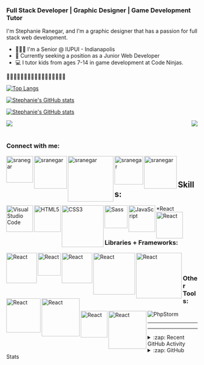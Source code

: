 ### Full Stack Developer | Graphic Designer | Game Development Tutor

I'm Stephanie Ranegar, and I'm a graphic designer that has a passion for full stack web development.
<br/>
- 👩🏻‍🎓 I'm a Senior @ IUPUI - Indianapolis
- 🔮 Currently seeking a position as a Junior Web Developer
- 💻 I tutor kids from ages 7-14 in game development at Code Ninjas.

🔮🔮🔮🔮🔮🔮🔮🔮🔮🔮🔮🔮🔮🔮🔮🔮🔮



[![Top Langs](https://github-readme-stats.vercel.app/api/top-langs/?username=sranegar&layout=compact&show_icons=true&theme=tokyonight&hide=hack&langs_count=8)](https://github.com/sranegar/github-readme-stats)

[![Stephanie's GitHub stats](https://github-readme-streak-stats.herokuapp.com/?user=sranegar&show_icons=true&theme=cobalt)](https://github.com/sranegar/github-readme-stats)

[![Stephanie's GitHub stats](https://github-readme-stats.vercel.app/api?username=sranegar&show_icons=true&theme=cobalt)](https://github.com/sranegar/github-readme-stats)

<a href="https://github.com/sranegar/github-readme-streak-stats">
  <img align="left" src="https://github-readme-streak-stats.herokuapp.com/?user=sranegar&show_icons=true&theme=cobalt" />
</a>
<a href="https://github.com/sranegar/github-readme-stats">
  <img align="right" src="https://github-readme-stats.vercel.app/api?username=sranegar&show_icons=true&theme=cobalt" />
</a>

<br />
<br />

### Connect with me:

[<img align="left" alt="sranegar" width="70px" src="https://img.shields.io/badge/Gmail-D14836?style=for-the-badge&logo=gmail&logoColor=white" />][email]
[<img align="left" alt="sranegar" width="86px" src="https://img.shields.io/badge/LinkedIn-0077B5?style=for-the-badge&logo=linkedin&logoColor=white" />][linkedin]
[<img align="left" alt="sranegar" width="120px" src="https://img.shields.io/badge/Stack_Overflow-FE7A16?style=for-the-badge&logo=stack-overflow&logoColor=white" />][linkedin]
[<img align="left" alt="sranegar" width="75px" src="https://img.shields.io/badge/Slack-4A154B?style=for-the-badge&logo=slack&logoColor=white" />][slack]
[<img align="left" alt="sranegar" width="86px" src="https://img.shields.io/badge/Discord-7289DA?style=for-the-badge&logo=discord&logoColor=white" />][discord]

<br />
<br />

## Skills:
*React
[<img align="left" alt="Visual Studio Code" width="70px" src="https://img.shields.io/badge/HTML5-E34F26?style=for-the-badge&logo=html5&logoColor=white" />][webdevplaylist]
[<img align="left" alt="HTML5" width="70px" src="https://img.shields.io/badge/css3-%231572B6.svg?style=for-the-badge&logo=css3&logoColor=white" />][webdevplaylist]
[<img align="left" alt="CSS3" width="110px" src="https://img.shields.io/badge/JavaScript-323330?style=for-the-badge&logo=javascript&logoColor=F7DF1E" />][cssplaylist]
[<img align="left" alt="Sass" width="60px" src="https://img.shields.io/badge/PHP-777BB4?style=for-the-badge&logo=php&logoColor=white" />][cssplaylist]
[<img align="left" alt="JavaScript" width="70px" src="https://img.shields.io/badge/json-5E5C5C?style=for-the-badge&logo=json&logoColor=white" />][jsplaylist]
[<img align="left" alt="React" width="70px" src="https://img.shields.io/badge/MySQL-005C84?style=for-the-badge&logo=mysql&logoColor=white" />][reactplaylist]


<br />
<br />

### Libraries + Frameworks:
[<img align="left" alt="React" width="80px" src="https://img.shields.io/badge/React-20232A?style=for-the-badge&logo=react&logoColor=61DAFB" />][reactplaylist]
[<img align="left" alt="React" width="60px" src="https://img.shields.io/badge/npm-CB3837?style=for-the-badge&logo=npm&logoColor=white" />][reactplaylist]
[<img align="left" alt="React" width="80px" src="https://img.shields.io/badge/Node.js-339933?style=for-the-badge&logo=nodedotjs&logoColor=white" />][reactplaylist]
[<img align="left" alt="React" width="110px" src="https://img.shields.io/badge/Material%20UI-007FFF?style=for-the-badge&logo=mui&logoColor=white" />][reactplaylist]
[<img align="left" alt="React" width="120px" src="https://img.shields.io/badge/Font_Awesome-339AF0?style=for-the-badge&logo=fontawesome&logoColor=white" />][reactplaylist]
[<img align="left" alt="React" width="90px" src="https://img.shields.io/badge/Composer-885630?style=for-the-badge&logo=Composer&logoColor=white" />][reactplaylist]
[<img align="left" alt="React" width="100px" src="https://img.shields.io/badge/Bootstrap-563D7C?style=for-the-badge&logo=bootstrap&logoColor=white" />][reactplaylist]

<br />
<br />

### Other Tools:
[<img align="left" alt="React" width="70px" src="https://img.shields.io/badge/Xampp-F37623?style=for-the-badge&logo=xampp&logoColor=white" />][reactplaylist]
![PhpStorm](https://img.shields.io/badge/phpstorm-143?style=for-the-badge&logo=phpstorm&logoColor=black&color=black&labelColor=darkorchid)
[<img align="left" alt="React" width="100px" src="https://img.shields.io/badge/Bootstrap-563D7C?style=for-the-badge&logo=bootstrap&logoColor=white" />][reactplaylist]



---
---

<details>
  <summary>:zap: Recent GitHub Activity</summary>
  
<!--START_SECTION:activity-->
1. ❗️ Closed issue [#15](https://github.com/codeSTACKr/video-source-code-create-nft-collection/issues/15) in [codeSTACKr/video-source-code-create-nft-collection](https://github.com/codeSTACKr/video-source-code-create-nft-collection)
2. 🗣 Commented on [#15](https://github.com/codeSTACKr/video-source-code-create-nft-collection/issues/15) in [codeSTACKr/video-source-code-create-nft-collection](https://github.com/codeSTACKr/video-source-code-create-nft-collection)
3. ❗️ Closed issue [#13](https://github.com/codeSTACKr/video-source-code-create-nft-collection/issues/13) in [codeSTACKr/video-source-code-create-nft-collection](https://github.com/codeSTACKr/video-source-code-create-nft-collection)
4. 🗣 Commented on [#13](https://github.com/codeSTACKr/video-source-code-create-nft-collection/issues/13) in [codeSTACKr/video-source-code-create-nft-collection](https://github.com/codeSTACKr/video-source-code-create-nft-collection)
5. 🗣 Commented on [#12](https://github.com/codeSTACKr/video-source-code-create-nft-collection/issues/12) in [codeSTACKr/video-source-code-create-nft-collection](https://github.com/codeSTACKr/video-source-code-create-nft-collection)
<!--END_SECTION:activity-->

</details>

<details>
  <summary>:zap: GitHub Stats</summary>

  <img align="left" alt="codeSTACKr's GitHub Stats" src="https://github-readme-stats.codestackr.vercel.app/api?username=codeSTACKr&show_icons=true&hide_border=true" />

</details>

[website]: https://codeSTACKr.com
[email]: stephanie.ranegar@gmail.com
[slack]: stephanie.ranegar@gmail.com
[discord]: stephanie.ranegar@gmail.com
[linkedin]: www.linkedin.com/in/stephanie-ranegar
[webdevplaylist]: https://www.youtube.com/playlist?list=PLkwxH9e_vrAJ0WbEsFA9W3I1W-g_BTsbt
[jsplaylist]: https://www.youtube.com/playlist?list=PLkwxH9e_vrALRJKu7wfXby3MKeflhTu6B
[cssplaylist]: https://www.youtube.com/playlist?list=PLkwxH9e_vrALSdvZuEh6gqQdmDoDIoqz4
[reactplaylist]: https://www.youtube.com/playlist?list=PLkwxH9e_vrAK4TdffpxKY3QGyHCpxFcQ0
